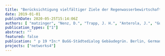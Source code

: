 ```yaml
---
title: "Berücksichtigung vielfältiger Ziele der Regenwasserbewirtschaftung in der Planung - Ergebnisse der BMBF-Projekte KURAS und netWORKS4"
date: 2019-01-01
publishDate: 2020-05-25T15:14:06Z
authors: [ "matzinger", "Nenz, D.", "Trapp, J. H.", "Anterola, J.", "Gunkel, M.", "Reichmann, B.", "rouault", "Funke, F." ]
publication_types: ["1"]
abstract: ""
featured: false
publication: " p 19 *In:* BuGG-Städtedialog Gebäudegrün. Berlin, Germany. 11-12 September 2019"
projects: ["networks4"]
---
```


